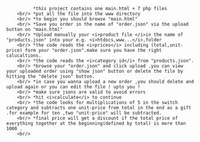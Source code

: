        
              *this project contains one main.html + 7 php files
        <br/> *put all the file into the www directory
        <br/> *to begin you should browse "main.html"
        <br/> *Save you order in the name of "order.json" via the upload button on "main.html"
        <br/> *Upload manually your <i>product file </i>in the name of "products.json" into your e.g. <i>htdocs,www...</i>,folder
        <br/> *the code reads the <i>prices</i> including (total,unit-price) form your "order.json".make sure you have the right calucaltions.
        <br/> *the code reads the <i>category id</i> from "products.json".
        <br/> *browse your "order.json" and click upload .you can view your uploaded order using "show json" button or delete the file by hitting the "delete json" button.
        <br/> *in case you wanna upload a new order ,you should delete and upload again or you can edit the file ! upto you !
        <br/> *make sure jsons are valid to avoid errors
        <br/> *hit <i>calculate</i> to continue
        <br/> *the code looks for multiplications of 5 in the switch category and subtracts one unit-price from total in the end as a gift .for example for ten ,two "unit-price" will be subtracted.
        <br/> *final price will get a discount if the total price of everything together at the beginning(defined by total) is more than 1000 .
        <br/>

